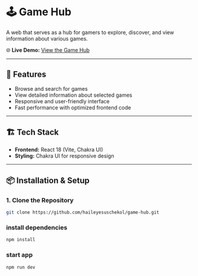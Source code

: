 # 🕹️ Game Hub

A web that serves as a hub for gamers to explore, discover, and view information about various games.

🌐 **Live Demo:** [View the Game Hub](game-hub-et.vercel.app/)

---

## 🚀 Features

- Browse and search for games
- View detailed information about selected games
- Responsive and user-friendly interface
- Fast performance with optimized frontend code

---

## 🏗️ Tech Stack

- **Frontend:** React 18 (Vite, Chakra UI)
- **Styling:** Chakra UI for responsive design

---

## 📦 Installation & Setup

### 1. Clone the Repository

```bash
git clone https://github.com/haileyesuschekol/game-hub.git
```

### install dependencies

```bash
npm install
```

### start app

```bash
npm run dev
```
